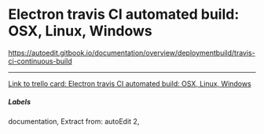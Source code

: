 # Electron travis CI automated build: OSX, Linux, Windows

https://autoedit.gitbook.io/documentation/overview/deploymentbuild/travis-ci-continuous-build

---

[Link to trello card: Electron travis CI automated build: OSX, Linux, Windows](https://trello.com/c/stm7IYK7)

##### Labels

documentation, Extract from: autoEdit 2, 